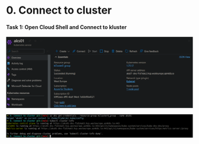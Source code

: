 # 0. Connect to cluster
#### Task 1: Open Cloud Shell and Connect to kluster
![alt text](https://github.com/JFrred/budowa-hybrydowej-infrastruktury-it/blob/main/lab03/0.%20Connect%20to%20cluster/aks01_overview.png)

![alt text](https://github.com/JFrred/budowa-hybrydowej-infrastruktury-it/blob/main/lab03/0.%20Connect%20to%20cluster/az_get_credentials.png)
